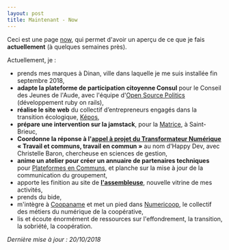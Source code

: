 ```yaml
---
layout: post
title: Maintenant - Now
---
```


Ceci est une page [now](https://nownownow.com/about), qui permet d'avoir un aperçu de ce que je fais **actuellement** (à quelques semaines près).

Actuellement, je :

- prends mes marques à Dinan, ville dans laquelle je me suis installée fin septembre 2018,
- **adapte la plateforme de participation citoyenne Consul** pour le Conseil des Jeunes de l'Aude, avec l'équipe d'[Open Source Politics](http://www.opensourcepolitics.eu/) (développement ruby on rails),
- **réalise le site web** du collectif d’entrepreneurs engagés dans la transition écologique, [Képos](https://transition-ecologique.org/2018/05/16/construction-de-kepos-journal-de-bord-1/),
- **prépare une intervention sur la jamstack**, pour la [Matrice](http://www.la-matrice.org/), à Saint-Brieuc,
- **Coordonne la réponse à l'[appel à projet du Transformateur Numérique](https://www.letransformateur.fr/appels-a-projets-thematiques/candidats-8e-appel-projets) « Travail et communs, travail en commun »** au nom d'Happy Dev, avec Christelle Baron, chercheuse en sciences de gestion,
- **anime un atelier pour créer un annuaire de partenaires techniques** pour [Plateformes en Communs](http://plateformes.coopdescommuns.org/), et planche sur la mise à jour de la communication du groupement,
- apporte les finition au site de **[l'assembleuse](https://www.lassembleuse.fr/)**, nouvelle vitrine de mes activités,
- prends du bide,
- m'intègre à [Coopaname](http://www.coopaname.coop/) et met un pied dans [Numericoop](https://colibris-wiki.org/NumeriCoop/wakka.php?wiki=OutilsUtilises), le collectif des métiers du numérique de la coopérative,
- lis et écoute énormément de ressources sur l'effondrement, la transition, la sobriété, la coopération.


*Dernière mise à jour : 20/10/2018*

